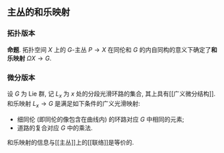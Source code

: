 
## 主丛的和乐映射

### 拓扑版本

**命题**. 拓扑空间 $X$ 上的 $G$-主丛 $P\to X$ 在同伦和 $G$ 的内自同构的意义下确定了**和乐映射** $\Omega X\to G$.

### 微分版本

设 $G$ 为 Lie 群, 记 $L_x$ 为 $x$ 处的分段光滑环路的集合, 其上具有[[广义微分结构]]. 和乐映射 $L_x\to G$ 是满足如下条件的广义光滑映射:

- 细同伦 (即同伦的像包含在曲线内) 的环路对应 $G$ 中相同的元素;
- 道路的复合对应 $G$ 中的乘法.

和乐映射的信息与[[主丛]]上的[[联络]]是等价的.